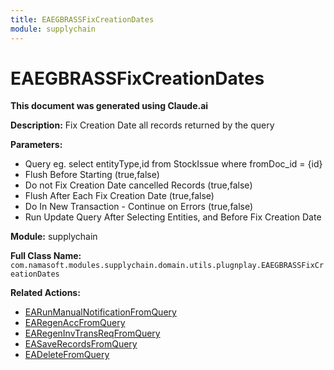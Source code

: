```yaml
---
title: EAEGBRASSFixCreationDates
module: supplychain
---
```



<div class='entity-flows'>

# EAEGBRASSFixCreationDates

**This document was generated using Claude.ai**

**Description:** Fix Creation Date all records returned by the query

**Parameters:**
- Query eg. select entityType,id from StockIssue where fromDoc_id = {id}
- Flush Before Starting (true,false)
- Do not Fix Creation Date cancelled Records (true,false)
- Flush After Each Fix Creation Date (true,false)
- Do In New Transaction - Continue on Errors (true,false)
- Run Update Query After Selecting Entities, and Before Fix Creation Date

**Module:** supplychain

**Full Class Name:** `com.namasoft.modules.supplychain.domain.utils.plugnplay.EAEGBRASSFixCreationDates`

**Related Actions:**
- [EARunManualNotificationFromQuery](../core/EARunManualNotificationFromQuery.md)
- [EARegenAccFromQuery](../core/EARegenAccFromQuery.md)
- [EARegenInvTransReqFromQuery](EARegenInvTransReqFromQuery.md)
- [EASaveRecordsFromQuery](../core/EASaveRecordsFromQuery.md)
- [EADeleteFromQuery](../core/EADeleteFromQuery.md)


</div>

